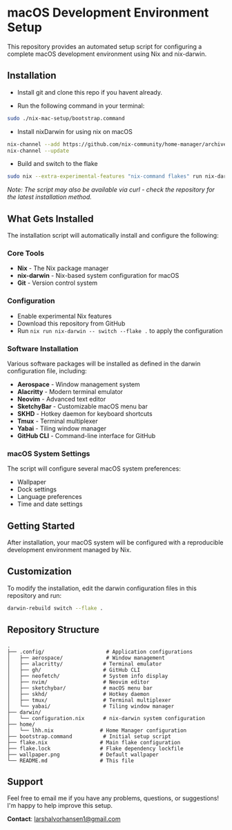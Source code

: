 # macOS Development Environment Setup

This repository provides an automated setup script for configuring a complete macOS development environment using Nix and nix-darwin.

## Installation

- Install git and clone this repo if you havent already.

- Run the following command in your terminal:
```bash
sudo ./nix-mac-setup/bootstrap.command
```

- Install nixDarwin for using nix on macOS
```bash
nix-channel --add https://github.com/nix-community/home-manager/archive/release-23.05.tar.gz home-manager
nix-channel --update
```

- Build and switch to the flake
```bash
sudo nix --extra-experimental-features "nix-command flakes" run nix-darwin -- switch --flake ./nix-mac-setup
```

_Note: The script may also be available via curl - check the repository for the latest installation method._

## What Gets Installed

The installation script will automatically install and configure the following:

### Core Tools

- **Nix** - The Nix package manager
- **nix-darwin** - Nix-based system configuration for macOS
- **Git** - Version control system

### Configuration

- Enable experimental Nix features
- Download this repository from GitHub
- Run `nix run nix-darwin -- switch --flake .` to apply the configuration

### Software Installation

Various software packages will be installed as defined in the darwin configuration file, including:

- **Aerospace** - Window management system
- **Alacritty** - Modern terminal emulator
- **Neovim** - Advanced text editor
- **SketchyBar** - Customizable macOS menu bar
- **SKHD** - Hotkey daemon for keyboard shortcuts
- **Tmux** - Terminal multiplexer
- **Yabai** - Tiling window manager
- **GitHub CLI** - Command-line interface for GitHub

### macOS System Settings

The script will configure several macOS system preferences:

- Wallpaper
- Dock settings
- Language preferences
- Time and date settings

## Getting Started

After installation, your macOS system will be configured with a reproducible development environment managed by Nix.

## Customization

To modify the installation, edit the darwin configuration files in this repository and run:

```bash
darwin-rebuild switch --flake .
```

## Repository Structure

```
.
├── .config/                    # Application configurations
│   ├── aerospace/              # Window management
│   ├── alacritty/             # Terminal emulator
│   ├── gh/                    # GitHub CLI
│   ├── neofetch/              # System info display
│   ├── nvim/                  # Neovim editor
│   ├── sketchybar/            # macOS menu bar
│   ├── skhd/                  # Hotkey daemon
│   ├── tmux/                  # Terminal multiplexer
│   └── yabai/                 # Tiling window manager
├── darwin/
│   └── configuration.nix      # nix-darwin system configuration
├── home/
│   └── lhh.nix               # Home Manager configuration
├── bootstrap.command          # Initial setup script
├── flake.nix                 # Main flake configuration
├── flake.lock                # Flake dependency lockfile
├── wallpaper.png             # Default wallpaper
└── README.md                 # This file
```

## Support

Feel free to email me if you have any problems, questions, or suggestions! I'm happy to help improve this setup.

**Contact**: [larshalvorhansen1@gmail.com](mailto:larshalvorhansen1@gmail.com)
